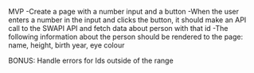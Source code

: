 MVP
-Create a page with a number input and a button
-When the user enters a number in the input and clicks the button, it should make an API call to the SWAPI API and fetch data about person with that id
-The following information about the person should be rendered to the page:
name,
height,
birth year,
eye colour

BONUS: Handle errors for Ids outside of the range
